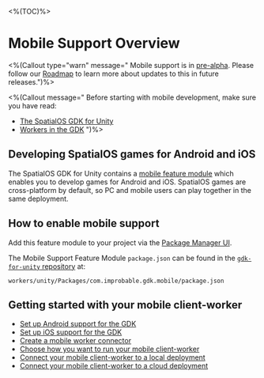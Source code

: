 <%(TOC)%>

# Mobile Support Overview

<%(Callout type="warn" message=" Mobile support is in [pre-alpha](https://docs.improbable.io/reference/latest/shared/release-policy#maturity-stages). Please follow our [Roadmap](https://github.com/spatialos/gdk-for-unity/projects/1) to learn more about updates to this in future releases.")%>

<%(Callout message="
Before starting with mobile development, make sure you have read:

  * [The SpatialOS GDK for Unity]({{urlRoot}}/reference/overview)
  * [Workers in the GDK]({{urlRoot}}/reference/concepts/worker)
")%>

## Developing SpatialOS games for Android and iOS

The SpatialOS GDK for Unity contains a [mobile feature module]({{urlRoot}}/modules/core-and-feature-module-overview#mobile-support-module) which enables you to develop games for Android and iOS. SpatialOS games are cross-platform by default, so PC and mobile users can play together in the same deployment.

## How to enable mobile support

Add this feature module to your project via the [Package Manager UI](https://docs.unity3d.com/Packages/com.unity.package-manager-ui@2.0/manual/index.html#specifying-a-local-package-location).

The Mobile Support Feature Module `package.json` can be found in the [`gdk-for-unity` repository](https://github.com/spatialos/gdk-for-unity) at:

```text
workers/unity/Packages/com.improbable.gdk.mobile/package.json
```

## Getting started with your mobile client-worker

  * [Set up Android support for the GDK]({{urlRoot}}/modules/mobile/setup-android)
  * [Set up iOS support for the GDK]({{urlRoot}}/modules/mobile/setup-ios)
  * [Create a mobile worker connector]({{urlRoot}}/modules/mobile/worker-connector)
  * [Choose how you want to run your mobile client-worker]({{urlRoot}}/modules/mobile/run-client)
  * [Connect your mobile client-worker to a local deployment]({{urlRoot}}/modules/mobile/local-deploy)
  * [Connect your mobile client-worker to a cloud deployment]({{urlRoot}}/modules/mobile/cloud-deploy)
